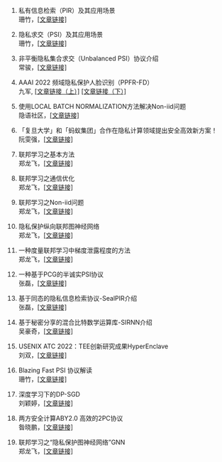 1. 私有信息检索（PIR）及其应用场景  
   珊竹，[[文章链接]](https://mp.weixin.qq.com/s/Vf5AFep2JKztXpOt95WW8g)
   
2. 隐私求交（PSI）及其应用场景  
   珊竹，[[文章链接]](https://mp.weixin.qq.com/s/mJex5FXEORO6VjBOVi7JfQ)
   
3. 非平衡隐私集合求交（Unbalanced PSI）协议介绍  
   常骏，[[文章链接]](https://mp.weixin.qq.com/s/TRPHMWUD3VKpZPzLFqnJXA)
   
4. AAAI 2022 频域隐私保护人脸识别（PPFR-FD）  
   九军, [[文章链接（上）]](https://mp.weixin.qq.com/s/sz5hzjxpQcRZui7C8PanGA) [[文章链接（下）]](https://mp.weixin.qq.com/s/wLQAScgaeh1c7vbvZM2WdQ)
   
5. 使用LOCAL BATCH NORMALIZATION方法解决Non-iid问题  
   隐语社区，[[文章链接]](https://mp.weixin.qq.com/s/kpAhI5TXpwauRNPVQc4OoQ)
   
6. 「复旦大学」和「蚂蚁集团」合作在隐私计算领域提出安全高效新方案！  
   阮雯强，[[文章链接]](https://mp.weixin.qq.com/s/jgXyBQz0PfHKJKWKh-XrzQ)
   
7. 联邦学习之基本方法  
   郑龙飞，[[文章链接]](https://mp.weixin.qq.com/s/2L5J6Vqotf7Pa7kt5PpM4w)
   
8. 联邦学习之通信优化  
   郑龙飞，[[文章链接]](https://mp.weixin.qq.com/s/uLAJBTs_-e7kuLS-fXZcZQ)
   
9. 联邦学习之Non-iid问题  
   郑龙飞，[[文章链接]](https://mp.weixin.qq.com/s/ZjP-55H19xrVQOOL0eqbeg)
   
10. 隐私保护纵向联邦图神经网络  
    郑龙飞，[[文章链接]](https://mp.weixin.qq.com/s/Vf5AFep2JKztXpOt95WW8g)
    
11. 一种度量联邦学习中梯度泄露程度的方法  
    郑龙飞，[[文章链接]](https://mp.weixin.qq.com/s/TXpFxFru2wsMWD1HG3v2vA)
    
12. 一种基于PCG的半诚实PSI协议  
    张磊，[[文章链接]](https://mp.weixin.qq.com/s/K13XY3TzYk3vbXrWvDTwLA)
    
13. 基于同态的隐私信息检索协议-SealPIR介绍  
    张磊，[[文章链接]](https://mp.weixin.qq.com/s/nE_qm4uVSF1VcsSyfs3ZRA)
    
14. 基于秘密分享的混合比特数学运算库-SIRNN介绍  
    吴豪奇，[[文章链接]](https://mp.weixin.qq.com/s/o35bR0odfLHFUOIWpy1TGw)
    
15. USENIX ATC 2022：TEE创新研究成果HyperEnclave  
    刘双，[[文章链接]](https://mp.weixin.qq.com/s/-Df_nH7t6-abiImPaiPJHg)
    
16. Blazing Fast PSI 协议解读  
    珊竹，[[文章链接]](https://mp.weixin.qq.com/s/ok2HttDBdffbS3vfETCOLg)
    
17. 深度学习下的DP-SGD  
    刘颖婷，[[文章链接]](https://mp.weixin.qq.com/s/8IIn8wWPjLE3MVenuErzOQ)
    
18. 两方安全计算ABY2.0 高效的2PC协议  
    昝晓鹏，[[文章链接]](https://mp.weixin.qq.com/s/UtBZbTcqi33xC9NQqQ8Krw)
    
19. 联邦学习之“隐私保护图神经网络”GNN  
    郑龙飞，[[文章链接]](https://mp.weixin.qq.com/s/2F9_uWR2UUFHiuEaSGaRpw)
    
